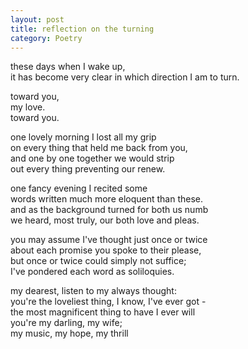 ```yaml
---
layout: post
title: reflection on the turning
category: Poetry
---
```


these days when I wake up,  
it has become very clear in which direction I am to turn.  

toward you,  
my love.  
toward you.  
<!--more-->

one lovely morning I lost all my grip  
on every thing that held me back from you,  
and one by one together we would strip  
out every thing preventing our renew.  

one fancy evening I recited some  
words written much more eloquent than these.  
and as the background turned for both us numb  
we heard, most truly, our both love and pleas.  

you may assume I've thought just once or twice  
about each promise you spoke to their please,  
but once or twice could simply not suffice;  
I've pondered each word as soliloquies.  

my dearest, listen to my always thought:  
you're the loveliest thing, I know, I've ever got -  
the most magnificent thing to have I ever will  
you're my darling, my wife;  
my music, my hope, my thrill
